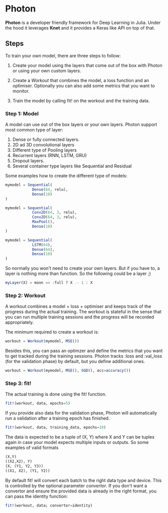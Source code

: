 # Photon

**Photon** is a developer friendly framework for Deep Learning in Julia.
Under the hood it leverages **Knet** and it provides a Keras like API on top of that.


## Steps
To train your own model, there are three steps to follow:

1) Create your model using the layers that come out of the box with Photon or using your own custom layers.

2) Create a *Workout* that combines the model, a loss function and an optimiser. Optionally you can also add some metrics that you want to monitor.

3) Train the model by calling fit! on the workout and the training data.


### Step 1: Model
A model can use out of the box layers or your own layers. Photon support most
common type of layer:

1) Dense or fully connected layers.
2) 2D ad 3D convolutional layers
3) Different type of Pooling layers
4) Recurrent layers (RNN, LSTM, GRU)
5) Dropout layers.
6) Several container type layers like Sequential and Residual


Some examples how to create the different type of models:

```julia
mymodel = Sequential(
            Dense(64, relu),
            Dense(10)
)
```

```julia
mymodel = Sequential(
            Conv2D(64, 3, relu),
            Conv2D(64, 3, relu),
            MaxPool(),
            Dense(10)
)
```

```julia
mymodel = Sequential(
            LSTM(64),
            Dense(64),
            Dense(10)
)
```


So normally you won't need to create your own layers. But if you have to, a layer
is nothing more than function. So the following could be a layer ;)

```julia
myLayer(X) = moon == :full ? X .- 1 : X
```


### Step 2: Workout
A workout combines a model + loss + optimiser and keeps track of the progress
during the actual training. The workout is stateful in the sense that you can run
multiple training sessions and the progress will be recorded appropriately.   

The minimum required to create a workout is:

```julia
workout = Workout(mymodel, MSE())
```

Besides this, you can pass an optimzer and define the metrics that you want to get tracked during
the training sessions. Photon tracks :loss and :val_loss (for the validation phase) by
default, but you define additional ones.

```julia
workout = Workout(mymodel, MSE(), SGD(), acc=accuracy())
```


### Step 3: fit!
The actual training is done using the fit! function.

```julia
fit!(workout, data, epochs=5)
```

If you provide also data for the validation phase, Photon will automatically run a validation after a training epoch has finished.


```julia
fit!(workout, data, training_data, epochs=10)
```

The data is expected to be a tuple of (X, Y) where X and Y can be tuples again in case
your model expects multiple inputs or outputs. So some examples of valid formats

```julia
(X,Y)
((X2,X2), Y)
(X, (Y1, Y2, Y3))
((X1, X2), (Y1, Y2))
```

By default fit! will convert each batch to the right data type and device. This is
controlled by the optional parameter *convertor*. If you don't want a convertor and
ensure the provided data is already in the right format, you can pass the identity function:

```julia
fit!(workout, data; convertor=identity)
```
